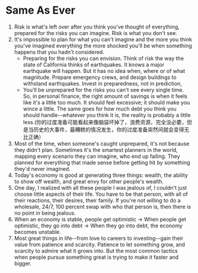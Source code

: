 # Same As Ever

1. Risk is what's left over after you think you've thought of everything, prepared for the risks you can imagine. Risk is what you don't see.
2. It's impossible to plan for what you can't imagine and the more you think you've imagined everything the more shocked you'll be when something happens that you hadn't considered.
    - Preparing for the risks you can envision. Think of risk the way the state of California thinks of earthquakes. It knows a major earthquake will happen. But it has no idea when, where or of what magnitude. Prepare emergency crews, and design buildings to withstand earthquakes. Invest in preparedness, not in prediction, 
    - You'll be unprepared for the risks you can't see every single time. So, in personal finance, the right amount of savings is when it feels like it's a little too much. It should feel excessive; it should make you wince a little. The same goes for how much debt you think you should handle--whatever you think it is, the reality is probably a little less.(你的过度准备可能看起来像脑袋坏掉了，浪费资源，完全没必要，但是当历史的大事件，最糟糕的情况发生，你的过度准备突然间就会变得无比正确）
4. Most of the time, when someone's caught unprepared, it's not because they didn't plan. Sometimes it's the smartest planners in the world, mapping every scenario they can imagine, who end up failing. They planned for everything that made sense before getting hit by something they'd never imagined.
5. Today's economy is good at generating three things: wealth, the ability to show off wealth, and great envy for other people's wealth.
6. One day, I realized with all these people I was jealous of, I couldn't just choose little aspects of their life. You have to be that person, with all of their reactions, their desires, their family. If you're not willing to do a wholesale, 24/7, 100 percent swap with who that person is, then there is no point in being jealous.
7. When an economy is stable, people get optimistic -> When people get optimistic, they go into debt -> When they go into debt, the economy becomes unstable.
8. Most great things in life--from love to careers to investing--gain their value from patience and scarcity. Patience to let something grow, and scarcity to admire what it grows into. But the most common tactics when people pursue something great is trying to make it faster and bigger.
